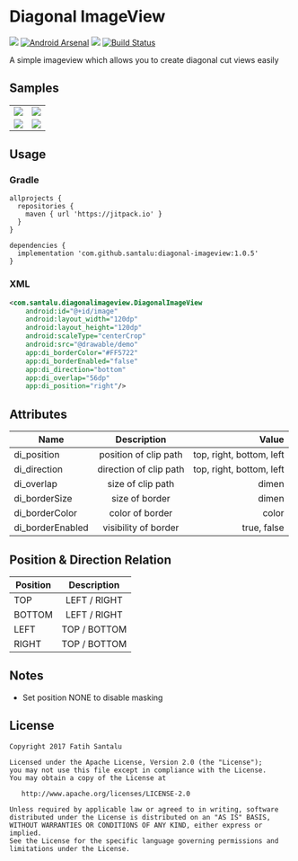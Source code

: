 # Diagonal ImageView

[![](https://jitpack.io/v/santalu/diagonal-imageview.svg)](https://jitpack.io/#santalu/diagonal-imageview) [![Android Arsenal](https://img.shields.io/badge/Android%20Arsenal-Diagonal%20ImageView-brightgreen.svg?style=flat)](https://android-arsenal.com/details/1/6040) [![](https://img.shields.io/badge/AndroidWeekly-%23278-blue.svg)](http://androidweekly.net/issues/issue-278) [![Build Status](https://travis-ci.org/santalu/diagonal-imageview.svg?branch=master)](https://travis-ci.org/santalu/diagonal-imageview)

A simple imageview which allows you to create diagonal cut views easily

## Samples

<table >
  <tr>
    <td align="left"><img src="https://github.com/santalu/diagonal-imageview/blob/master/screens/rv.png"/></td>
    <td align="right"><img src="https://github.com/santalu/diagonal-imageview/blob/master/screens/cv.png"/></td>
  </tr>
  <tr>
    <td align="left"><img src="https://github.com/santalu/diagonal-imageview/blob/master/screens/gl.png"/></td>
    <td align="right"><img src="https://github.com/santalu/diagonal-imageview/blob/master/screens/ct.png"/></td>
  </tr>
</table>

## Usage

### Gradle
```
allprojects {
  repositories {
    maven { url 'https://jitpack.io' }
  }
}
```
```
dependencies {
  implementation 'com.github.santalu:diagonal-imageview:1.0.5'
}
```

### XML
```xml
<com.santalu.diagonalimageview.DiagonalImageView
    android:id="@+id/image"
    android:layout_width="120dp"
    android:layout_height="120dp"
    android:scaleType="centerCrop"
    android:src="@drawable/demo"
    app:di_borderColor="#FF5722"
    app:di_borderEnabled="false"
    app:di_direction="bottom"
    app:di_overlap="56dp"
    app:di_position="right"/>
```

## Attributes

| Name        | Description           | Value  |
| ------------- |:-------------:| -----:|
| di_position      | position of clip path | top, right, bottom, left |
| di_direction     | direction of clip path      | top, right, bottom, left |
| di_overlap | size of clip path      |   dimen |
| di_borderSize | size of border      |   dimen |
| di_borderColor | color of border      |   color |
| di_borderEnabled | visibility of border      |   true, false |

## Position & Direction Relation

| Position        | Description           | 
| ------------- |:-------------:|
| TOP      | LEFT /  RIGHT | 
| BOTTOM     | LEFT /  RIGHT    | 
| LEFT | TOP  /  BOTTOM     |   
| RIGHT | TOP  /  BOTTOM     |  

## Notes

* Set position NONE to disable masking

## License
```
Copyright 2017 Fatih Santalu

Licensed under the Apache License, Version 2.0 (the "License");
you may not use this file except in compliance with the License.
You may obtain a copy of the License at

   http://www.apache.org/licenses/LICENSE-2.0

Unless required by applicable law or agreed to in writing, software
distributed under the License is distributed on an "AS IS" BASIS,
WITHOUT WARRANTIES OR CONDITIONS OF ANY KIND, either express or implied.
See the License for the specific language governing permissions and
limitations under the License.
```




